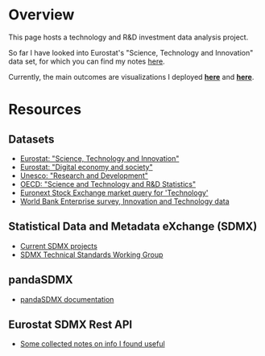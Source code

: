 # Overview

This page hosts a technology and R&D investment data analysis project.

So far I have looked into Eurostat's "Science, Technology and Innovation" data set, for which you can find my notes [here](Eurostat).

Currently, the main outcomes are visualizations I deployed [**here**](http://nbviewer.jupyter.org/github/nocibambi/rnd-inv-dat/blob/master/Eurostat/Business%20R%26D%20expenditure.ipynb) and [**here**](http://nbviewer.jupyter.org/github/nocibambi/rnd-inv-dat/blob/master/Eurostat/Venture%20Capital.ipynb).

# Resources
## Datasets
* [Eurostat: "Science, Technology and Innovation"](http://ec.europa.eu/eurostat/web/science-technology-innovation/data/main-tables)
* [Eurostat: "Digital economy and society"](http://ec.europa.eu/eurostat/web/digital-economy-and-society/overview)
* [Unesco: "Research and Development"](http://uis.unesco.org/en/topic/research-and-development)
* [OECD: "Science and Technology and R&D Statistics"](http://www.oecd-ilibrary.org/science-and-technology/data/oecd-science-technology-and-r-d-statistics_strd-data-en)
* [Euronext Stock Exchange market query for 'Technology'](https://www.quandl.com/data/EURONEXT-Euronext-Stock-Exchange?keyword=technology)
* [World Bank Enterprise survey, Innovation and Technology data](http://www.enterprisesurveys.org/data/exploretopics/innovation-and-technology#europe-central-asia)

## Statistical Data and Metadata eXchange (SDMX)
* [Current SDMX projects](http://ec.europa.eu/eurostat/web/sdmx-infospace/sdmx-projects/dsd-availability)
* [SDMX Technical Standards Working Group](https://github.com/sdmx-twg)

## pandaSDMX
* [pandaSDMX documentation](https://pandasdmx.readthedocs.io/)

## Eurostat SDMX Rest API
* [Some collected notes on info I found useful](rnd-inv-dat/Eurostat/eurostat_SDMX_info.md)
